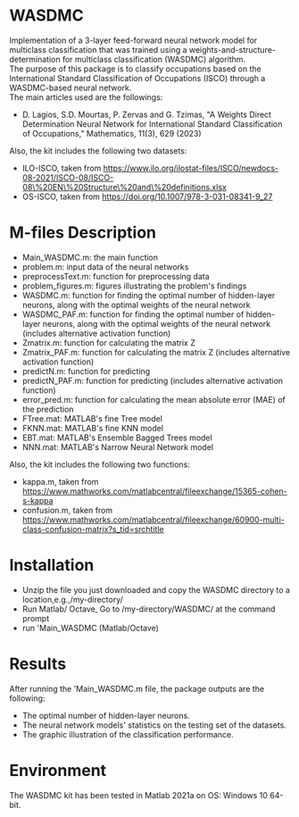 # WASDMC
Implementation of a 3-layer feed-forward neural network model for multiclass classification that was trained using a weights-and-structure-determination for multiclass classification (WASDMC) algorithm.\
The purpose of this package is to classify occupations based on the International Standard Classification of Occupations (ISCO) through a WASDMC-based neural network.\
The main articles used are the followings:
*	D. Lagios, S.D. Mourtas, P. Zervas and G. Tzimas, "A Weights Direct Determination Neural Network for International Standard Classification of Occupations," Mathematics, 11(3), 629 (2023)

Also, the kit includes the following two datasets:
*	ILO-ISCO, taken from https://www.ilo.org/ilostat-files/ISCO/newdocs-08-2021/ISCO-08/ISCO-08\%20EN\%20Structure\%20and\%20definitions.xlsx
*	OS-ISCO, taken from https://doi.org/10.1007/978-3-031-08341-9_27

# M-files Description
*	Main_WASDMC.m: the main function
*	problem.m: input data of the neural networks
*	preprocessText.m: function for preprocessing data
*	problem_figures.m: figures illustrating the problem's findings
*	WASDMC.m: function for finding the optimal number of hidden-layer neurons, along with the optimal weights of the neural network
*	WASDMC_PAF.m: function for finding the optimal number of hidden-layer neurons, along with the optimal weights of the neural network (includes alternative activation function)
*	Zmatrix.m: function for calculating the matrix Z
*	Zmatrix_PAF.m: function for calculating the matrix Z (includes alternative activation function)
*	predictN.m: function for predicting
*	predictN_PAF.m: function for predicting (includes alternative activation function)
*	error_pred.m: function for calculating the mean absolute error (MAE) of the prediction
*	FTree.mat: MATLAB's fine Tree model 
*	FKNN.mat: MATLAB's fine KNN model 
*	EBT.mat: MATLAB's Ensemble Bagged Trees model
*	NNN.mat: MATLAB's Narrow Neural Network model

Also, the kit includes the following two functions:
* kappa.m, taken from https://www.mathworks.com/matlabcentral/fileexchange/15365-cohen-s-kappa
* confusion.m, taken from https://www.mathworks.com/matlabcentral/fileexchange/60900-multi-class-confusion-matrix?s_tid=srchtitle

# Installation
*	Unzip the file you just downloaded and copy the WASDMC directory to a location,e.g.,/my-directory/
*	Run Matlab/ Octave, Go to /my-directory/WASDMC/ at the command prompt
*	run 'Main_WASDMC (Matlab/Octave)

# Results
After running the 'Main_WASDMC.m file, the package outputs are the following:
*	The optimal number of hidden-layer neurons.
*	The neural network models' statistics on the testing set of the datasets.
*	The graphic illustration of the classification performance.

# Environment
The WASDMC kit has been tested in Matlab 2021a on OS: Windows 10 64-bit.
